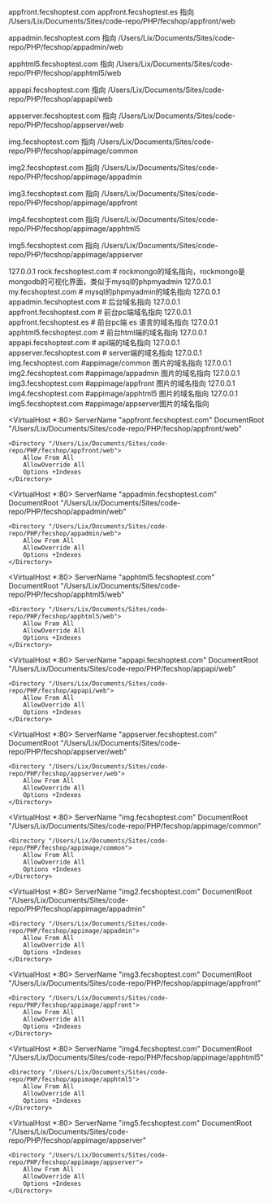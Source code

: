 appfront.fecshoptest.com appfront.fecshoptest.es 指向 /Users/Lix/Documents/Sites/code-repo/PHP/fecshop/appfront/web 
 
appadmin.fecshoptest.com 指向 /Users/Lix/Documents/Sites/code-repo/PHP/fecshop/appadmin/web

apphtml5.fecshoptest.com 指向 /Users/Lix/Documents/Sites/code-repo/PHP/fecshop/apphtml5/web

appapi.fecshoptest.com 	 指向 /Users/Lix/Documents/Sites/code-repo/PHP/fecshop/appapi/web

appserver.fecshoptest.com 指向 /Users/Lix/Documents/Sites/code-repo/PHP/fecshop/appserver/web

img.fecshoptest.com 	指向 /Users/Lix/Documents/Sites/code-repo/PHP/fecshop/appimage/common

img2.fecshoptest.com 	指向 /Users/Lix/Documents/Sites/code-repo/PHP/fecshop/appimage/appadmin

img3.fecshoptest.com 	指向 /Users/Lix/Documents/Sites/code-repo/PHP/fecshop/appimage/appfront

img4.fecshoptest.com 	指向 /Users/Lix/Documents/Sites/code-repo/PHP/fecshop/appimage/apphtml5

img5.fecshoptest.com 	指向 /Users/Lix/Documents/Sites/code-repo/PHP/fecshop/appimage/appserver

127.0.0.1       rock.fecshoptest.com     # rockmongo的域名指向，rockmongo是mongodb的可视化界面，类似于mysql的phpmyadmin
127.0.0.1       my.fecshoptest.com       # mysql的phpmyadmin的域名指向
127.0.0.1       appadmin.fecshoptest.com # 后台域名指向
127.0.0.1       appfront.fecshoptest.com # 前台pc端域名指向
127.0.0.1       appfront.fecshoptest.es  # 前台pc端 es 语言的域名指向
127.0.0.1       apphtml5.fecshoptest.com # 前台html端的域名指向
127.0.0.1       appapi.fecshoptest.com   # api端的域名指向
127.0.0.1       appserver.fecshoptest.com # server端的域名指向
127.0.0.1       img.fecshoptest.com		#appimage/common   图片的域名指向
127.0.0.1       img2.fecshoptest.com	#appimage/appadmin 图片的域名指向
127.0.0.1       img3.fecshoptest.com	#appimage/appfront 图片的域名指向
127.0.0.1       img4.fecshoptest.com	#appimage/apphtml5 图片的域名指向
127.0.0.1       img5.fecshoptest.com	#appimage/appserver图片的域名指向

<VirtualHost *:80>
    ServerName "appfront.fecshoptest.com"
    DocumentRoot "/Users/Lix/Documents/Sites/code-repo/PHP/fecshop/appfront/web"

    <Directory "/Users/Lix/Documents/Sites/code-repo/PHP/fecshop/appfront/web">
        Allow From All
        AllowOverride All
        Options +Indexes
    </Directory>
</VirtualHost>

<VirtualHost *:80>
    ServerName "appadmin.fecshoptest.com"
    DocumentRoot "/Users/Lix/Documents/Sites/code-repo/PHP/fecshop/appadmin/web"

    <Directory "/Users/Lix/Documents/Sites/code-repo/PHP/fecshop/appadmin/web">
        Allow From All
        AllowOverride All
        Options +Indexes
    </Directory>
</VirtualHost>

<VirtualHost *:80>
    ServerName "apphtml5.fecshoptest.com"
    DocumentRoot "/Users/Lix/Documents/Sites/code-repo/PHP/fecshop/apphtml5/web"

    <Directory "/Users/Lix/Documents/Sites/code-repo/PHP/fecshop/apphtml5/web">
        Allow From All
        AllowOverride All
        Options +Indexes
    </Directory>
</VirtualHost>

<VirtualHost *:80>
    ServerName "appapi.fecshoptest.com"
    DocumentRoot "/Users/Lix/Documents/Sites/code-repo/PHP/fecshop/appapi/web"

    <Directory "/Users/Lix/Documents/Sites/code-repo/PHP/fecshop/appapi/web">
        Allow From All
        AllowOverride All
        Options +Indexes
    </Directory>
</VirtualHost>

<VirtualHost *:80>
    ServerName "appserver.fecshoptest.com"
    DocumentRoot "/Users/Lix/Documents/Sites/code-repo/PHP/fecshop/appserver/web"

    <Directory "/Users/Lix/Documents/Sites/code-repo/PHP/fecshop/appserver/web">
        Allow From All
        AllowOverride All
        Options +Indexes
    </Directory>
</VirtualHost>

<VirtualHost *:80>
    ServerName "img.fecshoptest.com"
    DocumentRoot "/Users/Lix/Documents/Sites/code-repo/PHP/fecshop/appimage/common"

    <Directory "/Users/Lix/Documents/Sites/code-repo/PHP/fecshop/appimage/common">
        Allow From All
        AllowOverride All
        Options +Indexes
    </Directory>
</VirtualHost>

<VirtualHost *:80>
    ServerName "img2.fecshoptest.com"
    DocumentRoot "/Users/Lix/Documents/Sites/code-repo/PHP/fecshop/appimage/appadmin"

    <Directory "/Users/Lix/Documents/Sites/code-repo/PHP/fecshop/appimage/appadmin">
        Allow From All
        AllowOverride All
        Options +Indexes
    </Directory>
</VirtualHost>

<VirtualHost *:80>
    ServerName "img3.fecshoptest.com"
    DocumentRoot "/Users/Lix/Documents/Sites/code-repo/PHP/fecshop/appimage/appfront"

    <Directory "/Users/Lix/Documents/Sites/code-repo/PHP/fecshop/appimage/appfront">
        Allow From All
        AllowOverride All
        Options +Indexes
    </Directory>
</VirtualHost>

<VirtualHost *:80>
    ServerName "img4.fecshoptest.com"
    DocumentRoot "/Users/Lix/Documents/Sites/code-repo/PHP/fecshop/appimage/apphtml5"

    <Directory "/Users/Lix/Documents/Sites/code-repo/PHP/fecshop/appimage/apphtml5">
        Allow From All
        AllowOverride All
        Options +Indexes
    </Directory>
</VirtualHost>

<VirtualHost *:80>
    ServerName "img5.fecshoptest.com"
    DocumentRoot "/Users/Lix/Documents/Sites/code-repo/PHP/fecshop/appimage/appserver"

    <Directory "/Users/Lix/Documents/Sites/code-repo/PHP/fecshop/appimage/appserver">
        Allow From All
        AllowOverride All
        Options +Indexes
    </Directory>
</VirtualHost>
